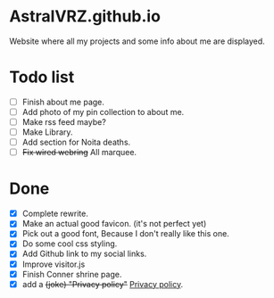 # AstralVRZ.github.io

Website where all my projects and some info about me are displayed.

# Todo list
- [ ] Finish about me page.
- [ ] Add photo of my pin collection to about me.
- [ ] Make rss feed maybe?
- [ ] Make Library.
- [ ] Add section for Noita deaths.
- [ ] ~~Fix wired webring~~ All marquee.

# Done
- [x] Complete rewrite.
- [x] Make an actual good favicon. (it's not perfect yet)
- [x] Pick out a good font, Because I don't really like this one.
- [x] Do some cool css styling.
- [x] Add Github link to my social links.
- [x] Improve visitor.js
- [x] Finish Conner shrine page.
- [x] add a ~~(joke) "Privacy policy"~~ [Privacy policy](https://astralvrz.github.io/Privacy/).